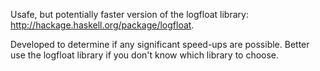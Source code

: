 Usafe, but potentially faster version of the logfloat library:
http://hackage.haskell.org/package/logfloat.

Developed to determine if any significant speed-ups are possible.
Better use the logfloat library if you don't know which library to choose.
